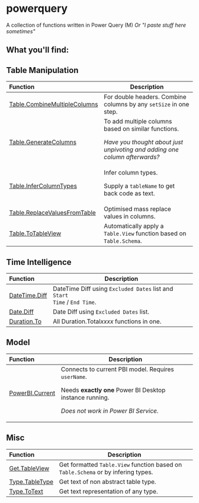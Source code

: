 # powerquery
A collection of functions written in Power Query (M)
*Or "I paste stuff here sometimes"*


## What you'll find:

## Table Manipulation
| Function | Description |
| :--- | ----------- |
| [Table.CombineMultipleColumns](Tables/Table.CombineMultipleColumns.pq) | For double headers. Combine columns by any <code>setSize</code> in one step. |
| [Table.GenerateColumns](Tables/Table.GenerateColumns.pq) | To add multiple columns based on similar functions.<p>*Have you thought about just unpivoting and adding one column afterwards?* |
| [Table.InferColumnTypes](Tables/Table.InferColumnTypes.pq) | Infer column types.<p>Supply a <code>tableName</code> to get back code as text. |
| [Table.ReplaceValuesFromTable](Tables/Table.ReplaceValuesFromTable.pq) | Optimised mass replace values in columns. |
| [Table.ToTableView](Tables/Table.ToTableView.pq) | Automatically apply a <code>Table.View</code> function based on <code>Table.Schema</code>. |

## Time Intelligence
| Function | Description |
| :--- | ----------- |
| [DateTime.Diff](Time%20Intelligence/DateTime.Diff.pq) | DateTime Diff using <code>Excluded Dates</code> list and <code>Start Time</code> / <code>End Time</code>. |
| [Date.Diff](Time%20Intelligence/Date.Diff.pq) | Date Diff using <code>Excluded Dates</code> list. |
| [Duration.To](Time%20Intelligence/Duration.To.pq) | All Duration.Total*xxxx* functions in one. |

## Model
| Function | Description |
| :--- | ----------- |
| [PowerBI.Current](Model/PowerBI.Current.pq) | Connects to current PBI model. Requires <code>userName</code>.<p>Needs <b>exactly one</b> Power BI Desktop instance running.<p>*Does not work in Power BI Service.* |


## Misc
| Function | Description |
| :--- | ----------- |
| [Get.TableView](Other/Get.TableView.pq) | Get formatted <code>Table.View</code> function based on <code>Table.Schema</code> or by infering types. |
| [Type.TableType](Types/Type.TableType.pq) | Get text of non abstract table type. |
| [Type.ToText](Types/Type.ToText.pq) | Get text representation of any type. |